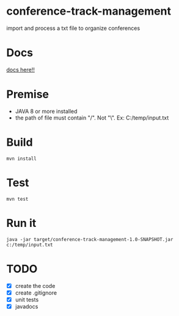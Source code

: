 # conference-track-management
import and process a txt file to organize conferences
# Docs
[docs here!!](https://brunofmeurer.github.io/conference-track-management/)
# Premise
- JAVA 8 or more installed
- the path of file must contain "/". Not "\\". Ex: C:/temp/input.txt
# Build
```
mvn install
```
# Test
```
mvn test
```
# Run it
```
java -jar target/conference-track-management-1.0-SNAPSHOT.jar c:/temp/input.txt
```
# 
# TODO
- [x] create the code
- [x] create .gitignore
- [x] unit tests
- [x] javadocs
